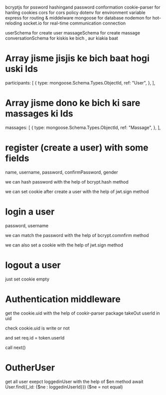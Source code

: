 bcryptjs for pssword hashingand password conformation
cookie-parser for hanling cookies
cors for cors policy
dotenv for environment variable
express for routing & middelware
mongoose for database
nodemon for hot-reloding
socket.io for real-time communication connection

userSchema for create user
massageSchema for create massage
conversationSchema for kiskis ke bich , aur kiakia baat



# Array jisme jisjis ke bich baat hogi uski Ids

participants: [
{
type: mongoose.Schema.Types.ObjectId,
ref: "User",
},
],

# Array jisme dono ke bich ki sare massages ki Ids

massages: [
{
type: mongoose.Schema.Types.ObjectId,
ref: "Massage",
},
],

# register (create a user) with some fields

name, username, password, confirmPassword, gender

we can hash password with the help of bcrypt.hash method

we can set cookie after create a user with the help of jwt.sign method

# login a user
password, username

we can match the password with the help of bcrypt.comnfirm method

we can also set a cookie with the help of jwt.sign method


# logout a user
just set cookie empty

# Authentication middleware

get the cookie.uid with the help of cookir-parser package
takeOut userId in uid

check cookie.uid is write or not

and set req.id = token.userId

call next()


# OutherUser
get all user exepct loggedinUser
with the help of $en method
await User.find({_id: {$ne : loggedinUserId}}) ($ne = not equal)










